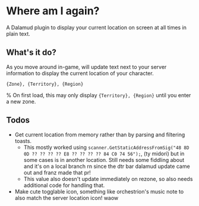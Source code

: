 # Where am I again?

A Dalamud plugin to display your current location on screen at all times in plain text.

## What's it do?

As you move around in-game, will update text next to your server information to display the current location of your character.

`{Zone}, {Territory}, {Region}`

% On first load, this may only display `{Territory}, {Region}` until you enter a new zone.

## Todos

- Get current location from memory rather than by parsing and filtering toasts.
  - This mostly worked using `scanner.GetStaticAddressFromSig("48 8D 0D ?? ?? ?? ?? E8 ?? ?? ?? ?? 84 C0 74 56");`, (ty midori) but in some cases is in another location.  Still needs some fiddling about and it's on a local branch rn since the dtr bar dalamud update came out and franz made that pr!
  - This value also doesn't update immediately on rezone, so also needs additional code for handling that.
- Make cute togglable icon, something like orchestrion's music note to also match the server location icon! waow
  